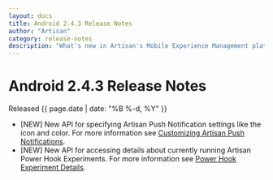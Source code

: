 ```yaml
---
layout: docs
title: Android 2.4.3 Release Notes
author: "Artisan"
category: release-notes
description: "What's new in Artisan's Mobile Experience Management platform."
---
```

# Android 2.4.3 Release Notes

Released {{ page.date | date: "%B %-d, %Y" }}

* [NEW] New API for specifying Artisan Push Notification settings like the icon and color. For more information see <a href="">Customizing Artisan Push Notifications</a>.
* [NEW] New API for accessing details about currently running Artisan Power Hook Experiments. For more information see <a href="">Power Hook Experiment Details</a>.
